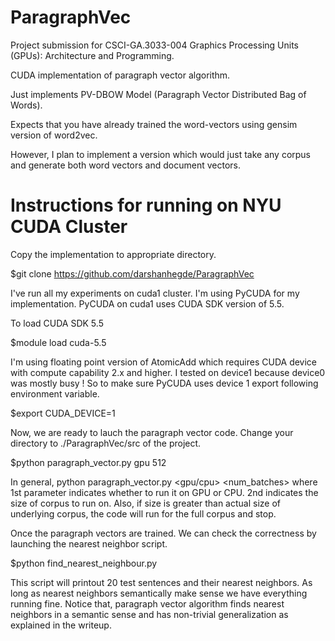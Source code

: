 ParagraphVec
================

Project submission for CSCI-GA.3033-004 Graphics Processing Units (GPUs): Architecture and Programming.

CUDA implementation of paragraph vector algorithm.

Just implements PV-DBOW Model (Paragraph Vector Distributed Bag of Words). 

Expects that you have already trained the word-vectors using gensim version of word2vec.

However, I plan to implement a version which would just take any corpus and generate both 
word vectors and document vectors.


Instructions for running on NYU CUDA Cluster
============================================

Copy the implementation to appropriate directory.

$git clone https://github.com/darshanhegde/ParagraphVec

I've run all my experiments on cuda1 cluster. I'm using PyCUDA for my implementation. 
PyCUDA on cuda1 uses CUDA SDK version of 5.5. 

To load CUDA SDK 5.5

$module load cuda-5.5

I'm using floating point version of AtomicAdd which requires CUDA device with compute capability 2.x and higher. 
I tested on device1 because device0 was mostly busy ! So to make sure PyCUDA uses device 1 export following environment variable.

$export CUDA_DEVICE=1

Now, we are ready to lauch the paragraph vector code. Change your directory to ./ParagraphVec/src of the project.

$python paragraph_vector.py gpu 512

In general, python paragraph_vector.py <gpu/cpu> <num_batches> where 1st parameter indicates whether to run it on GPU or CPU. 2nd indicates the size of corpus to run on.
Also, if size is greater than actual size of underlying corpus, the code will run for the full corpus and stop.

Once the paragraph vectors are trained. We can check the correctness by launching the nearest neighbor script.

$python find_nearest_neighbour.py

This script will printout 20 test sentences and their nearest neighbors. As long as nearest neighbors semantically make sense we have everything running fine. Notice that, paragraph vector algorithm finds nearest neighbors in a semantic sense and has non-trivial generalization as explained in the writeup. 




